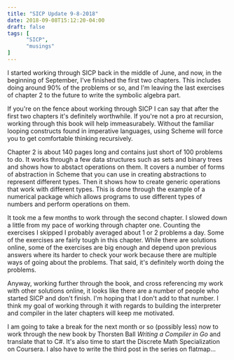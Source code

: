 ```yaml
---
title: "SICP Update 9-8-2018"
date: 2018-09-08T15:12:20-04:00
draft: false
tags: [
      "SICP",
      "musings"
]      
---
```


I started working through SICP back in the middle of June, and now, in
the beginning of September, I've finished the first two chapters.
This includes doing around 90% of the problems or so, and I'm leaving
the last exercises of chapter 2 to the future to write the symbolic
algebra part.

If you're on the fence about working through SICP I can say that after
the first two chapters it's definitely worthwhile.  If you're not a
pro at recursion, working through this book will help immeasurabely.
Without the familiar looping constructs found in imperative languages,
using Scheme will force you to get comfortable thinking recursively.

Chapter 2 is about 140 pages long and contains just short of 100
problems to do.  It works through a few data structures such as sets
and binary trees and shows how to abstact operations on them.  It
covers a number of forms of abstraction in Scheme that you can use in
creating abstractions to represent different types.  Then it shows how
to create generic operations that work with different types.  This is
done through the example of a numerical package which allows programs
to use different types of numbers and perform operations on them.

It took me a few months to work through the second chapter.  I slowed
down a little from my pace of working through chapter one.  Counting
the exercises I skipped I probably averaged about 1 or 2 problems a
day.  Some of the exercises are fairly tough in this chapter.  While
there are solutions online, some of the exercises are big enough and
depend upon previous answers where its harder to check your work
because there are multiple ways of going about the problems.  That
said, it's definitely worth doing the problems.

Anyway, working further through the book, and cross referencing my
work with other solutions online, it looks like there are a number of
people who started SICP and don't finish.  I'm hoping that I don't add
to that number.  I think my goal of working through it with regards to
building the interpreter and compiler in the later chapters will keep
me motivated.

I am going to take a break for the next month or so (possibly less)
now to work through the new book by Thorsten Ball *Writing a Compiler
in Go* and translate that to C#.  It's also time to start the Discrete
Math Specialization on Coursera.  I also have to write the third post
in the series on flatmap...

